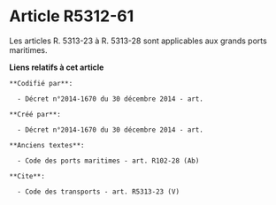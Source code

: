 # Article R5312-61

Les articles R. 5313-23 à R. 5313-28 sont applicables aux grands ports maritimes.

**Liens relatifs à cet article**

	**Codifié par**:

	  - Décret n°2014-1670 du 30 décembre 2014 - art.

	**Créé par**:

	  - Décret n°2014-1670 du 30 décembre 2014 - art.

	**Anciens textes**:

	  - Code des ports maritimes - art. R102-28 (Ab)

	**Cite**:

	  - Code des transports - art. R5313-23 (V)
